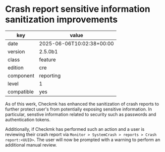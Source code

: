 [//]: # (werk v2)
# Crash report sensitive information sanitization improvements

key        | value
---------- | ---
date       | 2025-06-06T10:02:38+00:00
version    | 2.5.0b1
class      | feature
edition    | cre
component  | reporting
level      | 1
compatible | yes

As of this werk, Checkmk has enhanced the sanitization of crash reports to further protect user's
from potentially exposing sensitive information. In particular, senstive information related to
security such as passwords and authentication tokens.

Additionally, if Checkmk has performed such an action and a user is reviewing their crash report
via `Monitor > SystemCrash > reports > Crash report:<UUID>`. The user will now be prompted with a
warning to perform an additional manual review.